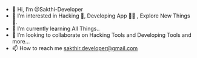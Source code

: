 - 👋 Hi, I’m @Sakthi-Developer
- 👀 I’m interested in Hacking 🤖, Developing App 👨‍💻 , Explore New Things 🔭. 
- 🌱 I’m currently learning All Things.. 
- 💞️ I’m looking to collaborate on Hacking Tools and Developing Tools and more... 
- 📫 How to reach me sakthir.developer@gmail.com

<!---
Sakthi-Developer/Sakthi-Developer is a ✨ special ✨ repository because its `README.md` (this file) appears on your GitHub profile.
You can click the Preview link to take a look at your changes.
--->
